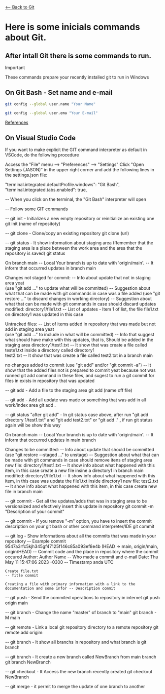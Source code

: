 [<-- Back to Git](https://github.com/mtemporim/Git-And-Github/tree/main/Git)


# Here is some inicials commands about Git.

## After intall Git there is some commands to run.  

>[!IMPORTANT]
>
>These commands prepare your recently installed git to run in Windows


## On Git Bash - Set name and e-mail 

```bash
git config --global user.name "Your Name"
```
```bash
git config --global user.ema "Your E-mail"
```
[References](https://docs.github.com/en/get-started/getting-started-with-git/setting-your-username-in-git)



## On Visual Studio Code

If you want to make explicit the GIT command interpreter as default in VSCode, do the following procedure

Access the "File" menu --> "Preferences" --> "Settings"
Click "Open Settings (JASON)" in the upper right corner and add the following lines in the settings.json file:

"terminal.integrated.defaultProfile.windows": "Git Bash",
"terminal.integrated.tabs.enabled": true,

-- When you click on the terminal, the "Git Bash" interpreter will open


-- Follow some GIT commands 

-- git init - Initializes a new empty repository or reinitialize an existing one
git init (name of repositoty) 

-- git clone - Clone/copy an existing repository
git clone (url)

-- git status - It show information about staging area (Remember that the staging area is a place between the work area and the area that the repository is saved)
git status 

On branch main                                                            -- Local 
Your branch is up to date with 'origin/main'.                             -- It inform that occurred updates in branch main

Changes not staged for commit:                                            -- Info about update that not in staging area yeat  
  (use "git add <file>..." to update what will be committed)              -- Suggestion about what that can be made with git commands in case was a file added 
  (use "git restore <file>..." to discard changes in working directory)   -- Suggestion about what that can be made with git commands in case should discard updates
        modified:   directory1/file1.txt                                     -- List of updates - Item 1 of list, the file file1.txt on directory1 was updated in this case 

Untracked files:                                                          -- List of items added in repository that was made but not add in staging area yeat   
  (use "git add <file>..." to include in what will be committed)          -- Info that suggest what should have make with this updates, that is, Should be added in the staging area
        directory1/test1.txt                                              -- It show that was create a file called teste1.txt inside a directory called directory1   
        test2.txt                                                         -- It show that was create a file called test2.txt in a branch main

no changes added to commit (use "git add" and/or "git commit -a")         -- It show that the added files not is prepared to commit yeat because not was runned git add command in these files, and sugest to run a git commit for files in exists in repository that was updated

-- git add - Add a file to the staging area
git add (name off file)

-- git add - Add all update was made or something that was add in all work/index area 
git add . 

-- git status "after git add" - In git status case above, after run "git add directory 1/test1.txt" and "git add test2.txt" or "git add ." , if run git status again will be show this way

On branch main                                        -- Local 
Your branch is up to date with 'origin/main'.         -- It inform that occurred updates in main branch 

Changes to be committed:                              -- Info about update that should be committed
  (use "git restore --staged <file>..." to unstage)   -- Suggestion about what that can be made with git commands in case should remove itens of staging area
        new file:   directory1/test1.txt              -- It show info about what happened with this item, in this case create a new file insine a directory1 in branch main
        modified:   directory1/file1.txt              -- It show info about what happened with this item, in this case was update the file1.txt inside directory1
        new file:   test2.txt                        -- It show info about what happened with this item, in this case create new file in branch main

-- git commit - Get all the updates/adds that was in staging area to be versionaized and efectively insert this update in repository
git commit -m "Description of your commit"

-- git commit - If you remove "-m" option, you have to insert the commit description on your git bash or other command interpreter/IDE 
git commit

-- git log - Show informations about all the commits that was made in your repository 
-- Example
commit 9547a3rfc5kjh345gf47125f146c85a093ef8e4b (HEAD -> main, origin/main, origin/HEAD)     -- Commit code and the place in repository where the commit occured
Author: Author Name  <e-mail Author>                                                         -- Who made a commit and e-mail 
Date:   Thu May 11 15:47:06 2023 -0300                                                       -- Timestamp anda UTC 

    Create file.txt                                                                          -- Title commit    

    Creating a file with primary information with a link to the documentation and some infor -- Description commit 

-- git push - Send the commited operations to repository in internet 
git push origin main

-- git branch - Change the name "master" of branch to "main" 
git branch -M main

-- git remote - Link a local git repository directory to a remote repository
git remote add origim <URL>


-- git branch - It show all branchs in repository and what branch is 
git branch

-- git branch - It create a new branch called NewBranch from main branch 
git branch NewBranch

-- git checkout - It Access the new branch recently created 
git checkout NewBranch

-- git merge - it permit to merge the update of one branch to another 


